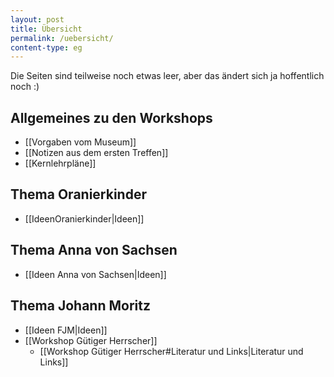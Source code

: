```yaml
---
layout: post
title: Übersicht
permalink: /uebersicht/
content-type: eg
---
```


Die Seiten sind teilweise noch etwas leer, aber das ändert sich ja hoffentlich noch :)

## Allgemeines zu den Workshops 
- [[Vorgaben vom Museum]]
- [[Notizen aus dem ersten Treffen]]
- [[Kernlehrpläne]]

## Thema Oranierkinder 
- [[IdeenOranierkinder|Ideen]]

## Thema Anna von Sachsen 
- [[Ideen Anna von Sachsen|Ideen]]

## Thema Johann Moritz 
- [[Ideen FJM|Ideen]]
- [[Workshop Gütiger Herrscher]]
	- [[Workshop Gütiger Herrscher#Literatur und Links|Literatur und Links]]